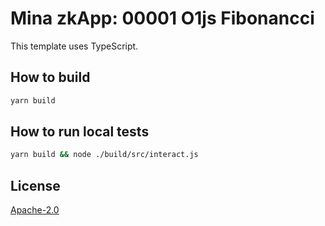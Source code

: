 # Mina zkApp: 00001 O1js Fibonancci

This template uses TypeScript.

## How to build

```sh
yarn build
```

## How to run local tests

```sh
yarn build && node ./build/src/interact.js
```

## License

[Apache-2.0](LICENSE)
